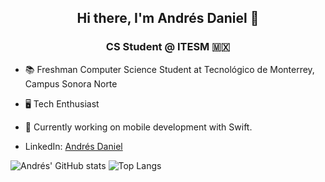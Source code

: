 <link rel="stylesheet" href="https://cdn.jsdelivr.net/gh/devicons/devicon@v2.15.1/devicon.min.css">          
<h2 align="center"> 
Hi there, I'm Andrés Daniel 👋

</h2>
<h3 align="center"> 
CS Student @ ITESM 🇲🇽
</h3>


- 📚 Freshman Computer Science Student at Tecnológico de Monterrey, Campus Sonora Norte
- 🖥️ Tech Enthusiast 
- 🌱 Currently working on mobile development with Swift.

- LinkedIn: [Andrés Daniel](https://www.linkedin.com/in/andresdanielmtz/)
 

![Andrés' GitHub stats](https://github-readme-stats.vercel.app/api?username=andresdanielmtz&show_icons=true&theme=dracula) ![Top Langs](https://github-readme-stats.vercel.app/api/top-langs/?username=andresdanielmtz&layout=compact&theme=dracula)
 
<!--

style="font-size: 30px" 

 -->

<div align = "center">
<i class="devicon-python-plain colored" style="font-size: 30px"></i>
<i class="devicon-cplusplus-plain colored" style="font-size: 30px"></i>
<i class="devicon-swift-plain colored" style="font-size: 30px"></i>
<i class="devicon-javascript-plain colored" style="font-size: 30px"></i>
<i class="devicon-html5-plain colored" style="font-size: 30px"></i>
<i class="devicon-css3-plain colored" style="font-size: 30px"></i>
<i class="devicon-arduino-plain colored" style="font-size: 30px"></i>
<i class="devicon-c-plain colored" style="font-size: 30px" ></i>
<i class="devicon-git-plain colored" style="font-size: 30px"></i>
<i class="devicon-matlab-plain colored" style="font-size: 30px"></i>
<i class="devicon-jupyter-plain colored" style="font-size: 30px"></i>
<i class="devicon-figma-plain colored" style="font-size: 30px" ></i>

</div>
